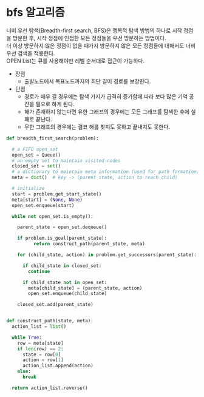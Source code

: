 # bfs 알고리즘  
너비 우선 탐색(Breadth-first search, BFS)은 맹목적 탐색 방법의 하나로 시작 정점을 방문한 후,
시작 정점에 인접한 모든 정점들을 우선 방문하는 방법이다.  
더 이상 방문하지 않은 정점이 없을 때가지 방문하지 않은 모든 정점들에 대해서도 너비 우선 검색을 적용한다.  
OPEN List는 큐를 사용해야만 레벨 순서대로 접근이 가능하다.  

* 장점  
    - 출발노드에서 목표노드까지의 최단 길이 경로를 보장한다.  
* 단점  
    - 경로가 매우 길 경우에는 탐색 가지가 급격히 증가함에 따라 보다 많은 기억 공간을 필요로 하게 된다.
    - 해가 존재하지 않는다면 유한 그래프의 경우에는 모든 그래프를 탐색한 후에 실패로 끝난다.
    - 무한 그래프의 경우에는 결코 해를 찾지도 못하고 끝내지도 못한다.

```python  
def breadth_first_search(problem):

  # a FIFO open_set
  open_set = Queue()
  # an empty set to maintain visited nodes
  closed_set = set()
  # a dictionary to maintain meta information (used for path formation)
  meta = dict()  # key -> (parent state, action to reach child)

  # initialize
  start = problem.get_start_state()
  meta[start] = (None, None)
  open_set.enqueue(start)

  while not open_set.is_empty():

    parent_state = open_set.dequeue()

    if problem.is_goal(parent_state):
          return construct_path(parent_state, meta)

    for (child_state, action) in problem.get_successors(parent_state):

      if child_state in closed_set:
        continue

      if child_state not in open_set:
        meta[child_state] = (parent_state, action)
        open_set.enqueue(child_state)

    closed_set.add(parent_state)


def construct_path(state, meta):
  action_list = list()

  while True:
    row = meta[state]
    if len(row) == 2:
      state = row[0]
      action = row[1]
      action_list.append(action)
    else:
      break

  return action_list.reverse()
```  

